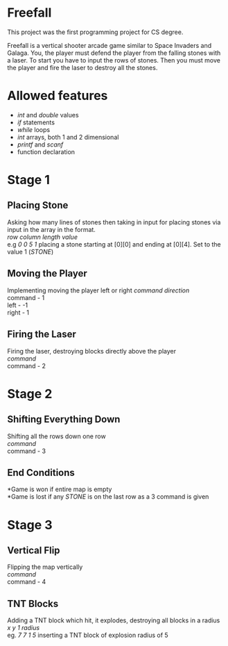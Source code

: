 
# Freefall
This project was the first programming project for CS degree. 

Freefall is a vertical shooter arcade  game similar to Space Invaders and Galaga. You, the player must defend the player from the falling stones with a laser. To start you have to input the rows of stones. Then you must move the player and fire the laser to destroy all the stones. 

# Allowed features
* _int_ and _double_ values
* _if_ statements
* _while_ loops
* _int_ arrays, both 1 and 2 dimensional
* _printf_ and _scanf_
* function declaration

# Stage 1
## Placing Stone
Asking how many lines of stones then taking in input for placing stones via input in the array in the format.  
_row column length value_  
e.g _0 0 5 1_ placing a stone starting at [0][0] and ending at [0][4]. Set to the value 1 (_STONE_)
## Moving the Player
Implementing moving the player left or right 
_command direction_  
command - 1  
left - -1  
right - 1  

## Firing the Laser
Firing the laser, destroying blocks directly above the player  
_command_   
command - 2  

# Stage 2
## Shifting Everything Down
Shifting all the rows down one row  
_command_   
command - 3  
## End Conditions
*Game is won if entire map is empty  
*Game is lost if any _STONE_ is on the last row as a 3 command is given

# Stage 3 
## Vertical Flip
Flipping the map vertically  
_command_  
command - 4  

## TNT Blocks
Adding a TNT block which hit, it explodes, destroying all blocks in a radius  
_x y 1 radius_  
eg. _7 7 1 5_ inserting a TNT block of explosion radius of 5  
